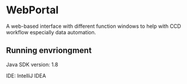 # WebPortal
 A web-based interface with different function windows to help with CCD workflow especially data automation.
 
 ## Running envriongment
 Java SDK version: 1.8
 
 IDE: IntelliJ IDEA
 
